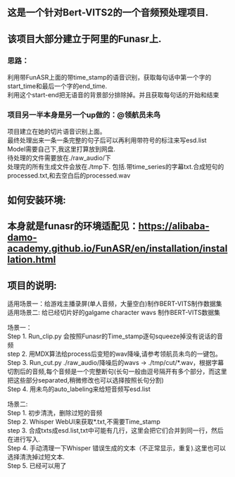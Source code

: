## 这是一个针对Bert-VITS2的一个音频预处理项目.

该项目大部分建立于阿里的Funasr上.<br>
---
### 思路：<br>
利用带FunASR上面的带time_stamp的语音识别，获取每句话中第一个字的start_time和最后一个字的end_time.<br>
利用这个start-end把无语音的背景部分排除掉。并且获取每句话的开始和结束<br>

### 项目另一半本身是另一个up做的：@领航员未鸟
项目建立在她的切片语音识别上面。<br>
最终处理出来一条一条完整的句子后可以再利用带符号的标注来写esd.list<br>
Model需要自己下,我这里打算放到网盘.<br>
待处理的文件需要放在./raw_audio/下<br>
处理完的所有生成文件会放在./tmp下.
包括.带time_series的字幕txt.合成短句的processed.txt,和去空白后的processed.wav<br>

## 如何安装环境:

本身就是funasr的环境适配见：https://alibaba-damo-academy.github.io/FunASR/en/installation/installation.html
---
## 项目的说明:
适用场景一：给游戏主播录屏(单人音频，大量空白)制作BERT-VITS制作数据集<br>
适用场景二: 给已经切片好的galgame character wavs 制作BERT-VITS数据集<br>

场景一：<br>
Step 1. Run_clip.py 会按照Funasr的Time_stamp逐句squeeze掉没有说话的音频 <br>
step 2. 用MDX算法给process后变短的wav降噪,请参考领航员未鸟的一键包。
Step 3. Run_cut.py  ./raw_audio/降噪后的wavs -> ./tmp/cut/*.wav，根据字幕切割后的音频,每个音频是一个完整断句(长句一般由逗号隔开有多个部分，而这里把这些部分separated,稍微修改也可以选择按照长句分割)<br>
Step 4. 用未鸟的auto_labeling来给短音频写esd.list<br>

场景二:<br>
Step 1. 初步清洗，删除过短的音频<br>
Step 2. Whisper WebUI来获取*.txt,不需要Time_stamp<br>
step 3. 合成txts成esd.list,txt中可能有几行，这里会把它们合并到同一行，然后在进行写入.<br>
Step 4. 手动清理一下Whisper 错误生成的文本（不正常显示，重复).这里也可以选择清洗掉过短文本.<br>
Step 5. 已经可以用了<br>
